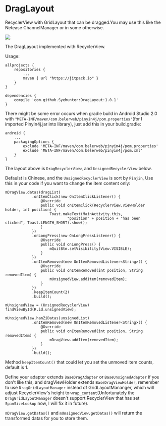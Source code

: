 # DragLayout
RecyclerView with GridLayout that can be dragged.You may use this like the Netease ChannelManager or in some otherwise.

![](http://7xn4z4.com1.z0.glb.clouddn.com/DragLayout.gif)

The DragLayout implemented with RecyclerView.

Usage:

	allprojects {
		repositories {
			...
			maven { url "https://jitpack.io" }
		}
	}
	
	dependencies {
        compile 'com.github.Syehunter:DragLayout:1.0.1'
	}
	
There might be some error occurs when gradle build in Android Studio 2.0 with `"META-INF/maven/com.belerweb/pinyin4j/pom.properties"`(for I imported Pinyin4j.jar into library), just add this in your build.gradle:

	android {
		...
		packagingOptions {
		    exclude 'META-INF/maven/com.belerweb/pinyin4j/pom.properties'
		    exclude 'META-INF/maven/com.belerweb/pinyin4j/pom.xml'
		}
	}

The layout above is `DragRecyclerView`, and `UnsignedRecyclerView` below.

Defaulst is Chinese, and the `UnsignedRecyclerView` is sort by `Pinjin`, Use this in your code if you want to change the item content only:

	mDragView.datas(dragList)
                .onItemClick(new OnItemClickListener() {
                    @Override
                    public void onItemClick(RecyclerView.ViewHolder holder, int position) {
                        Toast.makeText(MainActivity.this,
                                "position" + position + "has been clicked", Toast.LENGTH_SHORT).show();
                    }
                })
                .onLongPress(new OnLongPressListener() {
                    @Override
                    public void onLongPress() {
                        mQuitBtn.setVisibility(View.VISIBLE);
                    }
                })
                .onItemRemoved(new OnItemRemovedListener<String>() {
                    @Override
                    public void onItemRemoved(int position, String removedItem) {
                        mUnsignedView.addItem(removedItem);
                    }
                })
                .keepItemCount(2)
                .build();
                
 	mUnsignedView = (UnsignedRecyclerView) findViewById(R.id.unsignedView);

    mUnsignedView.hanZiDatas(unsignedList)
                .onItemRemoved(new OnItemRemovedListener<String>() {
                    @Override
                    public void onItemRemoved(int position, String removedItem) {
                        mDragView.addItem(removedItem);
                    }
                })
                .build();
                
 Method `keepItemCount()` that could let you set the unmoved item counts, default is 1.
                
 Define your adapter extends `BaseDragAdapter` or `BaseUnsignedAdapter` if you don't like this, and dragViewHolder extends `BaseDragViewHolder`,  remember to use `DragGridLayoutManager` instead of GridLayoutMananger, which will adjust RecyclerView's height to `wrap_content`(Unfortunately the `DragGridLayoutManager` doesn't support RecyclerView that has set `SpanSizeLookup` now, I will fix it in future).

`mDragView.getDatas()` and `mUnsignedView.getDatas()` will return the transformed datas for you to store them.	
